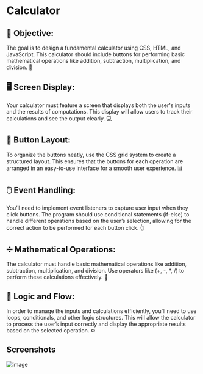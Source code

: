 # Calculator
## 🎯 Objective:
The goal is to design a fundamental calculator using CSS, HTML, and JavaScript. This calculator should include buttons for performing basic mathematical operations like addition, subtraction, multiplication, and division. 🧮

## 🖥️ Screen Display:
Your calculator must feature a screen that displays both the user's inputs and the results of computations. This display will allow users to track their calculations and see the output clearly. 💻

## 🔲 Button Layout:
To organize the buttons neatly, use the CSS grid system to create a structured layout. This ensures that the buttons for each operation are arranged in an easy-to-use interface for a smooth user experience. 📊

## 🖱️ Event Handling:
You’ll need to implement event listeners to capture user input when they click buttons. The program should use conditional statements (if-else) to handle different operations based on the user’s selection, allowing for the correct action to be performed for each button click. 👆

## ➗ Mathematical Operations:
The calculator must handle basic mathematical operations like addition, subtraction, multiplication, and division. Use operators like (+, -, *, /) to perform these calculations effectively. 🔢

## 🔄 Logic and Flow:
In order to manage the inputs and calculations efficiently, you’ll need to use loops, conditionals, and other logic structures. This will allow the calculator to process the user’s input correctly and display the appropriate results based on the selected operation. ⚙️


## Screenshots

![image](https://github.com/user-attachments/assets/803f31ed-5ce4-420d-b450-811548a1f9db)







